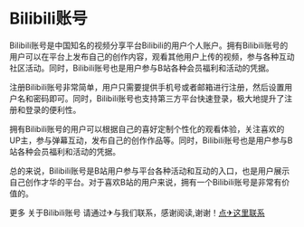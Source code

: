 # Bilibili账号

Bilibili账号是中国知名的视频分享平台Bilibili的用户个人账户。拥有Bilibili账号的用户可以在平台上发布自己的创作内容，观看其他用户上传的视频，参与各种互动社区活动。同时，Bilibili账号也是用户参与B站各种会员福利和活动的凭据。

注册Bilibili账号非常简单，用户只需要提供手机号或者邮箱进行注册，然后设置用户名和密码即可。同时，Bilibili账号也支持第三方平台快速登录，极大地提升了注册和登录的便利性。

拥有Bilibili账号的用户可以根据自己的喜好定制个性化的观看体验，关注喜欢的UP主，参与弹幕互动，发布自己的创作作品等。同时，Bilibili账号也是用户参与B站各种会员福利和活动的凭据。

总的来说，Bilibili账号是B站用户参与平台各种活动和互动的入口，也是用户展示自己创作才华的平台。对于喜欢B站的用户来说，拥有一个Bilibili账号是非常有价值的。

更多 关于Bilibili账号 请通过✈与我们联系，感谢阅读,谢谢！[点✈这里联系](https://t.me/lm999bot)